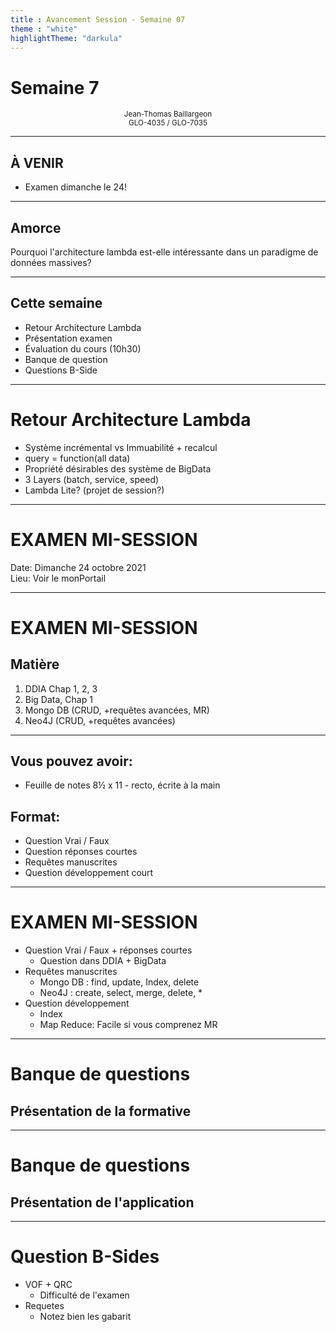 ```yaml
---
title : Avancement Session - Semaine 07 
theme : "white" 
highlightTheme: "darkula"
---
```


# Semaine 7

<small><div align=center>Jean-Thomas Baillargeon</small>   
<small>GLO-4035 / GLO-7035</small>  </div>

---

## À VENIR

* Examen dimanche le 24!

---

## Amorce

Pourquoi l'architecture lambda est-elle intéressante dans un paradigme de données massives?

---


## Cette semaine

* Retour Architecture Lambda
* Présentation examen
* Évaluation du cours (10h30)
* Banque de question
* Questions B-Side

---

# Retour Architecture Lambda

* Système incrémental vs Immuabilité + recalcul
* query = function(all data)
* Propriété désirables des système de BigData
* 3 Layers (batch, service, speed)
* Lambda Lite? (projet de session?)

---

# EXAMEN MI-SESSION

Date: Dimanche 24 octobre 2021  
Lieu: Voir le monPortail

---

# EXAMEN MI-SESSION

## Matière

1. DDIA Chap 1, 2, 3 
2. Big Data, Chap 1
3. Mongo DB (CRUD, +requêtes avancées, MR)
4. Neo4J (CRUD, +requêtes avancées)

---

## Vous pouvez avoir:
* Feuille de notes 8½ x 11 - recto, écrite à la main

## Format:
* Question Vrai / Faux
* Question réponses courtes
* Requêtes manuscrites
* Question développement court

---

# EXAMEN MI-SESSION
* Question Vrai / Faux + réponses courtes
  * Question dans DDIA + BigData
* Requêtes manuscrites
  * Mongo DB : find, update, Index, delete
  * Neo4J : create, select, merge, delete, *
* Question développement 
  * Index
  * Map Reduce: Facile si vous comprenez MR

---

# Banque de questions

## Présentation de la formative

---

# Banque de questions

## Présentation de l'application

---

# Question B-Sides

* VOF + QRC
  * Difficulté de l'examen
* Requetes
  * Notez bien les gabarit



